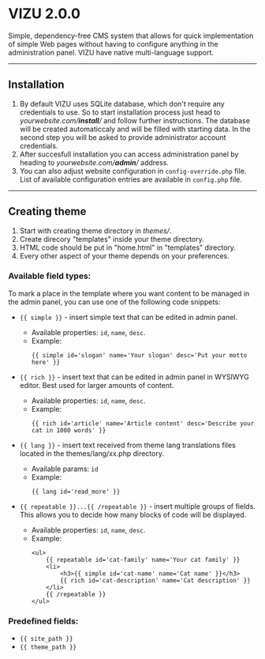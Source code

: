 # VIZU 2.0.0

Simple, dependency-free CMS system that allows for quick implementation of simple Web pages without having to configure anything in the administration panel. VIZU have native multi-language support.

---
## Installation

1. By default VIZU uses SQLite database, which don't require any credentials to use. So to start installation process just head to _yourwebsite.com/**install**/_ and follow further instructions. The database will be created automaticcaly and will be filled with starting data. In the second step you will be asked to provide administrator account credentials.
2. After succesfull installation you can access administration panel by heading to _yourwebsite.com/**admin**/_ address.
3. You can also adjust website configuration in `config-override.php` file. List of available configuration entries are available in `config.php` file.

---
## Creating theme

1. Start with creating theme directory in _themes/_.
2. Create direcory "templates" inside your theme directory.
3. HTML code should be put in "home.html" in "templates" directory.
4. Every other aspect of your theme depends on your preferences.


### Available field types:
To mark a place in the template where you want content to be managed in the admin panel, you can use one of the following code snippets:

* `{{ simple }}` - insert simple text that can be edited in admin panel.
  - Available properties: `id`, `name`, `desc`.
  - Example:
    ```
    {{ simple id='slogan' name='Your slogan' desc='Put your motto here' }}
    ```

* `{{ rich }}` - insert text that can be edited in admin panel in WYSIWYG editor. Best used for larger amounts of content.
  - Available properties: `id`, `name`, `desc`.
  - Example:
    ```
    {{ rich id='article' name='Article content' desc='Describe your cat in 1000 words' }}
    ```

* `{{ lang }}` - insert text received from theme lang translations files located in the themes/lang/xx.php directory.
  - Available params: `id`
  - Example:
    ```
    {{ lang id='read_more' }}
    ```

* `{{ repeatable }}...{{ /repeatable }}` - insert multiple groups of fields. This allows you to decide how many blocks of code will be displayed.
  - Available properties: `id`, `name`, `desc`.
  - Example:
    ```
    <ul>
        {{ repeatable id='cat-family' name='Your cat family' }}
        <li>
            <h3>{{ simple id='cat-name' name='Cat name' }}</h3>
            {{ rich id='cat-description' name='Cat description' }}
        </li>
        {{ /repeatable }}
    </ul>
    ```


### Predefined fields:

* `{{ site_path }}`
* `{{ theme_path }}`